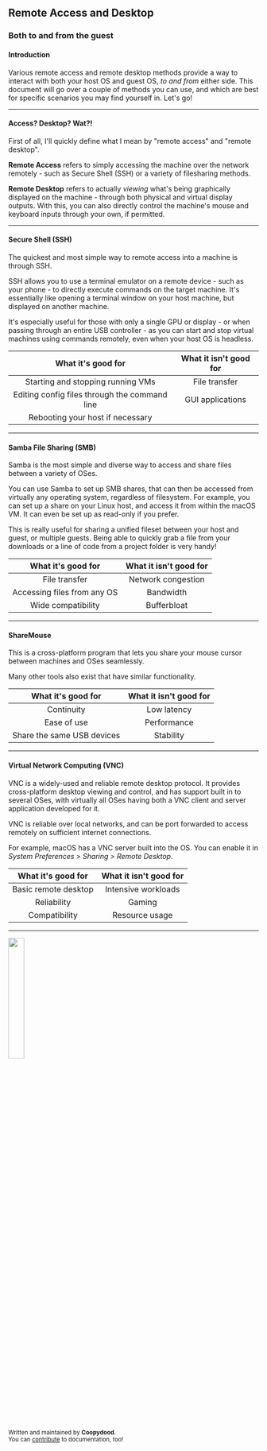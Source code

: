 ## Remote Access and Desktop

### Both to and from the guest

#### Introduction

Various remote access and remote desktop methods provide a way to interact with both your host OS and guest OS, *to and from* either side. This document will go over a couple of methods you can use, and which are best for specific scenarios you may find yourself in. Let's go!

***

#### Access? Desktop? Wat?!

First of all, I'll quickly define what I mean by "remote access" and "remote desktop". 

**Remote Access** refers to simply accessing the machine over the network remotely - such as Secure Shell (SSH) or a variety of filesharing methods.

**Remote Desktop** refers to actually *viewing* what's being graphically displayed on the machine - through both physical and virtual display outputs. With this, you can also directly control the machine's mouse and keyboard inputs through your own, if permitted.

***

#### Secure Shell (SSH)

The quickest and most simple way to remote access into a machine is through SSH. 

SSH allows you to use a terminal emulator on a remote device - such as your phone - to directly execute commands on the target machine. It's essentially like opening a terminal window on your host machine, but displayed on another machine.

It's especially useful for those with only a single GPU or display - or when passing through an entire USB controller - as you can start and stop virtual machines using commands remotely, even when your host OS is headless.

|             **What it's good for**            | **What it isn't good for** |
|:---------------------------------------------:|:--------------------------:|
|       Starting and stopping running VMs       |        File transfer       |
| Editing config files through the command line |      GUI applications      |
|        Rebooting your host if necessary       |                            |

***

#### Samba File Sharing (SMB)

Samba is the most simple and diverse way to access and share files between a variety of OSes. 

You can use Samba to set up SMB shares, that can then be accessed from virtually any operating system, regardless of filesystem. For example, you can set up a share on your Linux host, and access it from within the macOS VM. It can even be set up as read-only if you prefer.

This is really useful for sharing a unified fileset between your host and guest, or multiple guests. Being able to quickly grab a file from your downloads or a line of code from a project folder is very handy!

|    **What it's good for**   | **What it isn't good for** |
|:---------------------------:|:--------------------------:|
|        File transfer        |     Network congestion     |
| Accessing files from any OS |          Bandwidth         |
|      Wide compatibility     |         Bufferbloat        |

***

#### ShareMouse

This is a cross-platform program that lets you share your mouse cursor between machines and OSes seamlessly.

Many other tools also exist that have similar functionality.

|   **What it's good for**   | **What it isn't good for** |
|:--------------------------:|:--------------------------:|
|         Continuity         |         Low latency        |
|         Ease of use        |         Performance        |
| Share the same USB devices |          Stability         |

***

#### Virtual Network Computing (VNC)

VNC is a widely-used and reliable remote desktop protocol. It provides cross-platform desktop viewing and control, and has support built in to several OSes, with virtually all OSes having both a VNC client and server application developed for it.

VNC is reliable over local networks, and can be port forwarded to access remotely on sufficient internet connections. 

For example, macOS has a VNC server built into the OS. You can enable it in *System Preferences > Sharing > Remote Desktop*.

| **What it's good for** | **What it isn't good for** |
|:----------------------:|:--------------------------:|
|  Basic remote desktop  |     Intensive workloads    |
|       Reliability      |           Gaming           |
|      Compatibility     |       Resource usage       |

***

<img src="https://github.com/Coopydood/ultimate-macOS-KVM/assets/39441479/ef278407-a14f-4ae7-bc23-3f635687db65" width="25%"> 

<sub>Written and maintained by **Coopydood**. </sub>
<br><sub>You can [contribute](https://github.com/Coopydood/ultimate-macOS-KVM/new/dev/docs) to documentation, too!</sub>